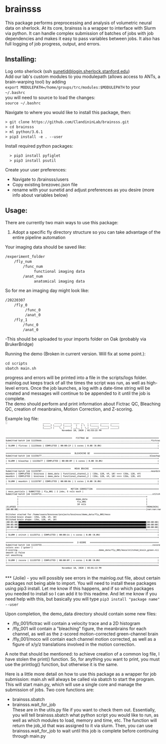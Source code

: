 # brainsss
This package performs preprocessing and analysis of volumetric neural data on sherlock. At its core, brainsss is a wrapper to interface with Slurm via python. It can handle complex submission of batches of jobs with job dependencies and makes it easy to pass variables between jobs. It also has full logging of job progress, output, and errors.

## Installing:

Log onto sherlock (ssh sunetid@login.sherlock.stanford.edu)  
Add our lab's custom modules to you modulepath (allows access to ANTs, a brain-warping tool) by adding  
```export MODULEPATH=/home/groups/trc/modules:$MODULEPATH``` to your
```~/.bashrc```  
you will need to source to load the changes:  
```source ~/.bashrc```

Navigate to where you would like to install this package, then:  
```shell
> git clone https://github.com/ClandininLab/brainsss.git
> cd brainsss
> ml python/3.6.1
> pip3 install -e . --user
```

Install required python packages:
```shell
  > pip3 install pyfiglet
  > pip3 install psutil
```

Create your user preferences:  
- Navigate to /brainsss/users
- Copy existing brezovec.json file
- rename with your sunetid and adjust preferences as you desire (more info about variables below)

## Usage:

There are currently two main ways to use this package:
1) Adopt a specific fly directory structure so you can take advantage of the entire pipeline automation

Your imaging data should be saved like:
    
```
/experiment_folder
    /fly_num
        /func_num
             functional imaging data
        /anat_num
             anatomical imaging data
```

So for me an imaging day might look like:
    
```
/20220307
    /fly_0
         /func_0
         /anat_0
    /fly_1
        /func_0
        /anat_0
```

-This should be uploaded to your imports folder on Oak (probably via BrukerBridge)

Running the demo (Broken in current version. Will fix at some point.):  
```shell
cd scripts
sbatch main.sh
```
progress and errors will be printed into a file in the scripts/logs folder.  
mainlog.out keeps track of all the times the script was run, as well as high-level errors. 
Once the job launches, a log with a date-time string will be created and messages will continue to be appended to it until the job is complete.  
The demo should perform and print information about Fictrac QC, Bleaching QC, creation of meanbrains, Motion Correction, and Z-scoring.  

Example log file:
![example_log_file](example_log_file.png)

*** (Jolie) - you will possibly see errors in the mainlog.out file, about certain packages not being able to import. You will need to install these packages using pip3 install. Let me know if this happens, and if so which packages you needed to install so I can add it to this readme. And let me know if you need help with this, but basically you will type ```pip3 install "package name" --user```

Upon completion, the demo_data directory should contain some new files:
- /fly_001/fictrac will contain a velocity trace and a 2D histogram
- /fly_001 will contain a "bleaching" figure, the meanbrains for each channel, as well as the z-scored motion-corrected green-channel brain
- /fly_001/moco will contain each channel motion corrected, as well as a figure of x/y/z translations involved in the motion correction.

A note that should be mentioned: to achieve creation of a common log file, I have stolen the print() function. So, for anything you want to print, you must use the printlog() function, but otherwise it is the same.

Here is a little more detail on how to use this package as a wrapper for job submission:
main.sh will always be called via sbatch to start the program. This will start main.py, which will use a single core and manage the submission of jobs. Two core functions are:
- brainsss.sbatch
- brainsss.wait_for_job   
These are in the utils.py file if you want to check them out.
Essentially, you will tell brainsss.sbatch what python script you would like to run, as well as which modules to load, memory and time, etc.
The function will return the job_id that was assigned to it via slurm. Then, you can use brainsss.wait_for_job to wait until this job is complete before continuing through main.py
